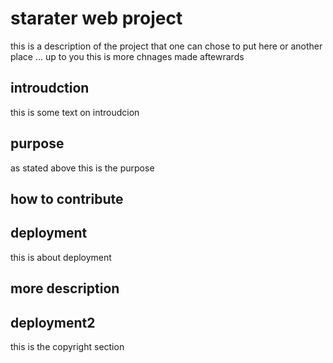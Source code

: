 # starater web project
this is a description of the project that one can chose to put here or another place ... up to you
this is more chnages made aftewrards

## introudction

this is some text on introudcion

## purpose

as stated above this is the purpose

## how to contribute


## deployment

this is about deployment

## more description
## deployment2

this is the copyright section